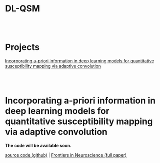 <!-- Hier Titel des Repositories eintragen -->
# DL-QSM
<!-- Hier allgemeine Informationen über das Repo eingeben, zum Beispiel Autor, ... -->

<br/><br/> <!-- Am Ende des Abschnittes werden zwei leere Zeilen eingefügt um etwas Abstand zwischen den Unterpunkten zu generieren -->


# Projects
[Incorporating a-priori information in deep learning models for quantitative susceptibility mapping via adaptive convolution](#incorporating-a-priori-information-in-deep-learning-models-for-quantitative-susceptibility-mapping-via-adaptive-convolution)

<br/><br/> <!-- Am Ende des Abschnittes werden zwei leere Zeilen eingefügt um etwas Abstand zwischen den Unterpunkten zu generieren -->


# Incorporating a-priori information in deep learning models for quantitative susceptibility mapping via adaptive convolution

**The code will be available soon.**

<!-- Hier eine kurze Information darüber was in diesem Projekt passiert. -->

[source code (github)](adaptive-convolution-for-qsm/) | [Frontiers in Neuroscience (full paper)](https://doi.org/10.3389/fnins.2024.1366165)

<br/>

<!-- Hier cooles Bild einfügen -->
<!-- ![Beschreibendes Bild deiner Arbeit](Link zu dem Bild) -->

<br/><br/> <!-- Am Ende des Abschnittes werden zwei leere Zeilen eingefügt um etwas Abstand zwischen den Unterpunkten zu generieren -->
